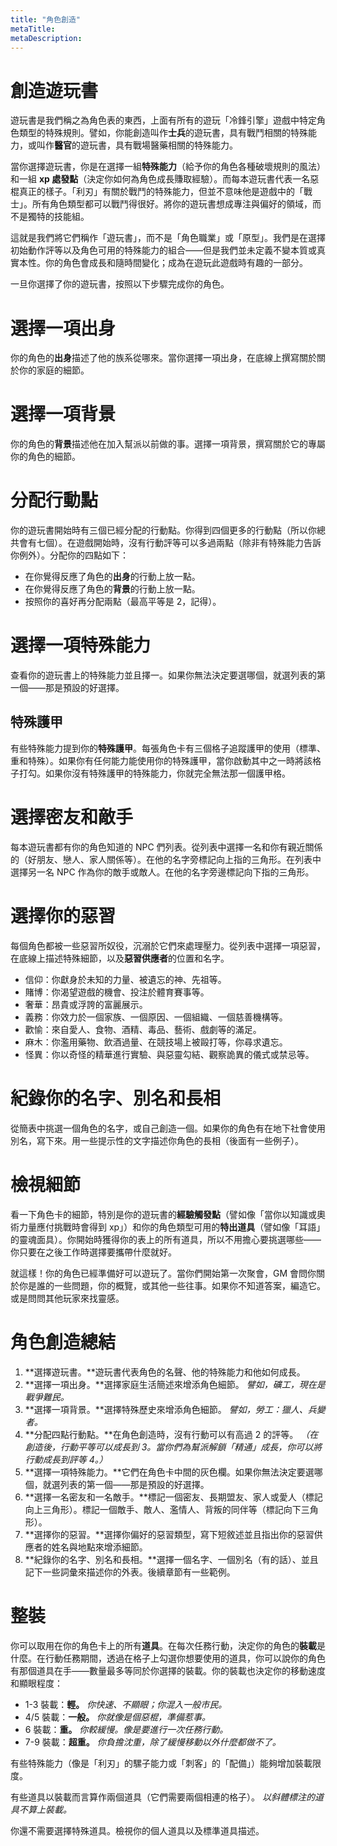 ```yaml
---
title: "角色創造"
metaTitle: 
metaDescription: 
---
```


# 創造遊玩書

遊玩書是我們稱之為角色表的東西，上面有所有的遊玩「冷鋒引擎」遊戲中特定角色類型的特殊規則。譬如，你能創造叫作**士兵**的遊玩書，具有戰鬥相關的特殊能力，或叫作**醫官**的遊玩書，具有戰場醫藥相關的特殊能力。

當你選擇遊玩書，你是在選擇一組**特殊能力**（給予你的角色各種破壞規則的風法）和一組 **xp 處發點**（決定你如何為角色成長賺取經驗）。而每本遊玩書代表一名惡棍真正的樣子。「利刃」有關於戰鬥的特殊能力，但並不意味他是遊戲中的「戰士」。所有角色類型都可以戰鬥得很好。將你的遊玩書想成專注與偏好的領域，而不是獨特的技能組。

這就是我們將它們稱作「遊玩書」，而不是「角色職業」或「原型」。我們是在選擇初始動作評等以及角色可用的特殊能力的組合——但是我們並未定義不變本質或真實本性。你的角色會成長和隨時間變化；成為在遊玩此遊戲時有趣的一部分。

一旦你選擇了你的遊玩書，按照以下步驟完成你的角色。

# 選擇一項出身

你的角色的**出身**描述了他的族系從哪來。當你選擇一項出身，在底線上撰寫關於關於你的家庭的細節。

# 選擇一項背景

你的角色的**背景**描述他在加入幫派以前做的事。選擇一項背景，撰寫關於它的專屬你的角色的細節。

# 分配行動點

你的遊玩書開始時有三個已經分配的行動點。你得到四個更多的行動點（所以你總共會有七個）。在遊戲開始時，沒有行動評等可以多過兩點（除非有特殊能力告訴你例外）。分配你的四點如下：

* 在你覺得反應了角色的**出身**的行動上放一點。
* 在你覺得反應了角色的**背景**的行動上放一點。
* 按照你的喜好再分配兩點（最高平等是 2，記得）。

# 選擇一項特殊能力

查看你的遊玩書上的特殊能力並且擇一。如果你無法決定要選哪個，就選列表的第一個——那是預設的好選擇。

## 特殊護甲

有些特殊能力提到你的**特殊護甲**。每張角色卡有三個格子追蹤護甲的使用（標準、重和特殊）。如果你有任何能力能使用你的特殊護甲，當你啟動其中之一時將該格子打勾。如果你沒有特殊護甲的特殊能力，你就完全無法那一個護甲格。

# 選擇密友和敵手

每本遊玩書都有你的角色知道的 NPC 們列表。從列表中選擇一名和你有親近關係的（好朋友、戀人、家人關係等）。在他的名字旁標記向上指的三角形。在列表中選擇另一名 NPC 作為你的敵手或敵人。在他的名字旁邊標記向下指的三角形。

# 選擇你的惡習

每個角色都被一些惡習所奴役，沉溺於它們來處理壓力。從列表中選擇一項惡習，在底線上描述特殊細節，以及**惡習供應者**的位置和名字。

* <span class="game-term">信仰：</span>你獻身於未知的力量、被遺忘的神、先祖等。
* <span class="game-term">賭博：</span>你渴望遊戲的機會、投注於體育賽事等。
* <span class="game-term">奢華：</span>昂貴或浮誇的富麗展示。
* <span class="game-term">義務：</span>你效力於一個家族、一個原因、一個組織、一個慈善機構等。
* <span class="game-term">歡愉：</span>來自愛人、食物、酒精、毒品、藝術、戲劇等的滿足。
* <span class="game-term">麻木：</span>你濫用藥物、飲酒過量、在競技場上被毆打等，你尋求遺忘。
* <span class="game-term">怪異：</span>你以奇怪的精華進行實驗、與惡靈勾結、觀察詭異的儀式或禁忌等。

# 紀錄你的名字、別名和長相

從簡表中挑選一個角色的名字，或自己創造一個。如果你的角色有在地下社會使用別名，寫下來。用一些提示性的文字描述你角色的長相（後面有一些例子）。

# 檢視細節

看一下角色卡的細節，特別是你的遊玩書的**經驗觸發點**（譬如像「當你以知識或奧術力量應付挑戰時會得到 xp」）和你的角色類型可用的**特出道具**（譬如像「耳語」的靈魂面具）。你開始時獲得你的表上的所有道具，所以不用擔心要挑選哪些——你只要在之後工作時選擇要攜帶什麼就好。

就這樣！你的角色已經準備好可以遊玩了。當你們開始第一次聚會，GM 會問你關於你是誰的一些問題，你的概覽，或其他一些往事。如果你不知道答案，編造它。或是問問其他玩家來找靈感。

# 角色創造總結

1. **選擇遊玩書。**遊玩書代表角色的名聲、他的特殊能力和他如何成長。
2. **選擇一項出身。**選擇家庭生活簡述來增添角色細節。 _譬如，礦工，現在是戰爭難民。_
3. **選擇一項背景。**選擇特殊歷史來增添角色細節。 _譬如，勞工：獵人、兵變者。_
4. **分配四點行動點。**在角色創造時，沒有行動可以有高過 2 的評等。 _（在創造後，行動平等可以成長到 3。當你們為幫派解鎖「精通」成長，你可以將行動成長到評等 4。）_
5. **選擇一項特殊能力。**它們在角色卡中間的灰色欄。如果你無法決定要選哪個，就選列表的第一個——那是預設的好選擇。
6. **選擇一名密友和一名敵手。**標記一個密友、長期盟友、家人或愛人（標記向上三角形）。標記一個敵手、敵人、濫情人、背叛的同伴等（標記向下三角形）。
7. **選擇你的惡習。**選擇你偏好的惡習類型，寫下短敘述並且指出你的惡習供應者的姓名與地點來增添細節。
8. **紀錄你的名字、別名和長相。**選擇一個名字、一個別名（有的話）、並且記下一些詞彙來描述你的外表。後續章節有一些範例。

# 整裝

你可以取用在你的角色卡上的所有**道具**。在每次任務行動，決定你的角色的**裝載**是什麼。在行動任務期間，透過在格子上勾選你想要使用的道具，你可以說你的角色有那個道具在手——數量最多等同於你選擇的裝載。你的裝載也決定你的移動速度和顯眼程度：

* <span class="game-term">1-3 裝載：</span>**輕。** _你快速、不顯眼；你混入一般市民。_
* <span class="game-term">4/5 裝載：</span>**一般。** _你就像是個惡棍，準備惹事。_
* <span class="game-term">6 裝載：</span>**重。** _你較緩慢。像是要進行一次任務行動。_
* <span class="game-term">7-9 裝載：</span>**超重。** _你負擔沈重，除了緩慢移動以外什麼都做不了。_

有些特殊能力（像是「利刃」的<span class="game-term">騾子</span>能力或「刺客」的「配備」）能夠增加裝載限度。

有些道具以裝載而言算作兩個道具（它們需要兩個相連的格子）。 _以斜體標注的道具不算上裝載。_

你還不需要選擇特殊道具。檢視你的個人道具以及標準道具描述。